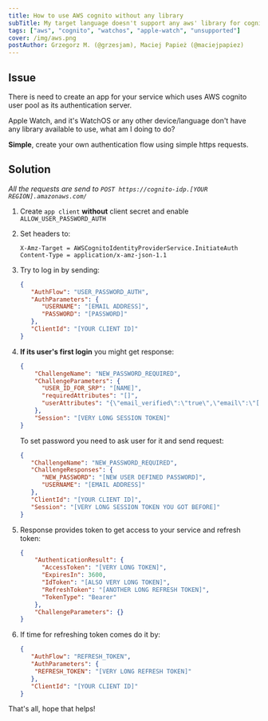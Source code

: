 ```yaml
---
title: How to use AWS cognito without any library
subTitle: My target language doesn't support any aws' library for cognito, what do it do now?
tags: ["aws", "cognito", "watchos", "apple-watch", "unsupported"]
cover: /img/aws.png
postAuthor: Grzegorz M. (@grzesjam), Maciej Papież (@maciejpapiez)
---
```


## Issue
There is need to create an app for your service which uses AWS cognito user pool as its authentication server.

Apple Watch, and it's WatchOS or any other device/language don't have any library available to use, what am I doing to do?   

**Simple**, create your own authentication flow using simple https requests.

## Solution

*All the requests are send to `POST https://cognito-idp.[YOUR REGION].amazonaws.com/`*

1. Create `app client` **without** client secret and enable `ALLOW_USER_PASSWORD_AUTH`

1. Set headers to:
    ```text
    X-Amz-Target = AWSCognitoIdentityProviderService.InitiateAuth
    Content-Type = application/x-amz-json-1.1
    ```
   
1. Try to log in by sending:
    ```json
    {
       "AuthFlow": "USER_PASSWORD_AUTH",
       "AuthParameters": { 
          "USERNAME": "[EMAIL ADDRESS]",
          "PASSWORD": "[PASSWORD]"
       },
       "ClientId": "[YOUR CLIENT ID]"
    }
    ```

1. **If its user's first login** you might get response:
    ```json
    {
        "ChallengeName": "NEW_PASSWORD_REQUIRED",
        "ChallengeParameters": {
          "USER_ID_FOR_SRP": "[NAME]",
          "requiredAttributes": "[]",
          "userAttributes": "{\"email_verified\":\"true\",\"email\":\"[EMAIL ADDRESS]\"}"
        },
        "Session": "[VERY LONG SESSION TOKEN]"
    }
    ```
    To set password you need to ask user for it and send request:
    ```json
    {
       "ChallengeName": "NEW_PASSWORD_REQUIRED",
       "ChallengeResponses": { 
          "NEW_PASSWORD": "[NEW USER DEFINED PASSWORD]",
          "USERNAME": "[EMAIL ADDRESS]"
       },
       "ClientId": "[YOUR CLIENT ID]",
       "Session": "[VERY LONG SESSION TOKEN YOU GOT BEFORE]"
    }
   ```
1. Response provides token to get access to your service and refresh token:
    ```json
    {
        "AuthenticationResult": {
          "AccessToken": "[VERY LONG TOKEN]",
          "ExpiresIn": 3600,
          "IdToken": "[ALSO VERY LONG TOKEN]",
          "RefreshToken": "[ANOTHER LONG REFRESH TOKEN]",
          "TokenType": "Bearer"
        },
        "ChallengeParameters": {}
    }
    ```
1. If time for refreshing token comes do it by:
    ```json 
    {
       "AuthFlow": "REFRESH_TOKEN",
       "AuthParameters": { 
        "REFRESH_TOKEN": "[VERY LONG REFRESH TOKEN]"
       },
       "ClientId": "[YOUR CLIENT ID]"
    }
    ```

That's all, hope that helps!
